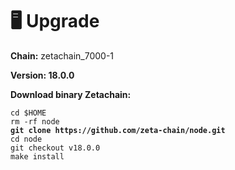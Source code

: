 # 🖥️ Upgrade

**Chain:** zetachain\_7000-1

**Version: 18.0.0**

**Download binary Zetachain:**

<pre><code>cd $HOME
rm -rf node
<strong>git clone https://github.com/zeta-chain/node.git
</strong>cd node
git checkout v18.0.0
make install
</code></pre>

